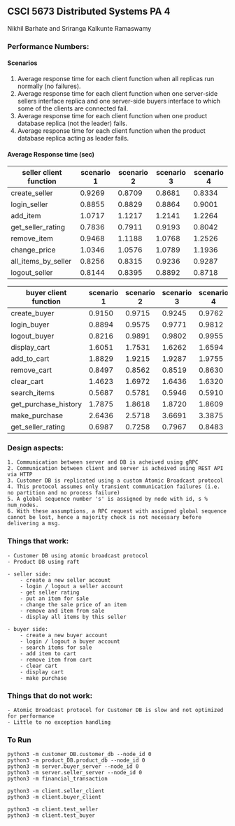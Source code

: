 
## CSCI 5673 Distributed Systems PA 4

Nikhil Barhate and Sriranga Kalkunte Ramaswamy


### Performance Numbers:

#### Scenarios

1. Average response time for each client function when all replicas run normally (no failures).
2. Average response time for each client function when one server-side sellers interface replica and one server-side buyers interface to which some of the clients are connected fail.
3. Average response time for each client function when one product database replica (not the leader) fails.
4. Average response time for each client function when the product database replica acting as leader fails.


#### Average Response time (sec)

| seller client function | scenario 1 | scenario 2 | scenario 3 | scenario 4 |
| --- | --- | --- | --- | --- |
| create_seller | 0.9269 | 0.8709 | 0.8681 | 0.8334 |
| login_seller | 0.8855 | 0.8829 | 0.8864 | 0.9001 |
| add_item | 1.0717 | 1.1217 | 1.2141 | 1.2264 |
| get_seller_rating | 0.7836 | 0.7911 | 0.9193 | 0.8042 |
| remove_item | 0.9468 | 1.1188 | 1.0768 | 1.2526 |
| change_price | 1.0346 | 1.0576 | 1.0789 | 1.1936 |
| all_items_by_seller | 0.8256 | 0.8315 | 0.9236 | 0.9287 |
| logout_seller | 0.8144 | 0.8395 | 0.8892 | 0.8718 |

| buyer client function | scenario 1 | scenario 2 | scenario 3 | scenario 4 |
| --- | --- | --- | --- | --- |
| create_buyer | 0.9150 | 0.9715 | 0.9245 | 0.9762 |
| login_buyer | 0.8894 | 0.9575 | 0.9771 | 0.9812 |
| logout_buyer | 0.8216 | 0.9891 | 0.9802 | 0.9955 |
| display_cart | 1.6051 | 1.7531 | 1.6262 | 1.6594 |
| add_to_cart | 1.8829 | 1.9215 | 1.9287 | 1.9755 |
| remove_cart | 0.8497 | 0.8562 | 0.8519 | 0.8630 |
| clear_cart | 1.4623 | 1.6972 | 1.6436 | 1.6320 |
| search_items | 0.5687 | 0.5781 | 0.5946 | 0.5910 |
| get_purchase_history | 1.7875 | 1.8618 | 1.8720 | 1.8609 |
| make_purchase | 2.6436 | 2.5718 | 3.6691 | 3.3875 |
| get_seller_rating | 0.6987 | 0.7258 | 0.7967 | 0.8483 |




### Design aspects:

    1. Communication between server and DB is acheived using gRPC
    2. Communication between client and server is acheived using REST API via HTTP
    3. Customer DB is replicated using a custom Atomic Broadcast protocol
    4. This protocol assumes only transient communication failures (i.e. no partition and no process failure)
    5. A global sequence number 's' is assigned by node with id, s % num_nodes.
    6. With these assumptions, a RPC request with assigned global sequence cannot be lost, hence a majority check is not necessary before delivering a msg.


### Things that work:

    - Customer DB using atomic broadcast protocol
    - Product DB using raft

    - seller side:
        - create a new seller account
        - login / logout a seller account
        - get seller rating
        - put an item for sale 
        - change the sale price of an item
        - remove and item from sale 
        - display all items by this seller
    
    - buyer side:
        - create a new buyer account 
        - login / logout a buyer account 
        - search items for sale 
        - add item to cart 
        - remove item from cart 
        - clear cart 
        - display cart 
        - make purchase
        


### Things that do not work:

    - Atomic Broadcast protocol for Customer DB is slow and not optimized for performance
    - Little to no exception handling


### To Run

```
python3 -m customer_DB.customer_db --node_id 0
python3 -m product_DB.product_db --node_id 0
python3 -m server.buyer_server --node_id 0
python3 -m server.seller_server --node_id 0
python3 -m financial_transaction
```

```
python3 -m client.seller_client
python3 -m client.buyer_client

python3 -m client.test_seller
python3 -m client.test_buyer
```




